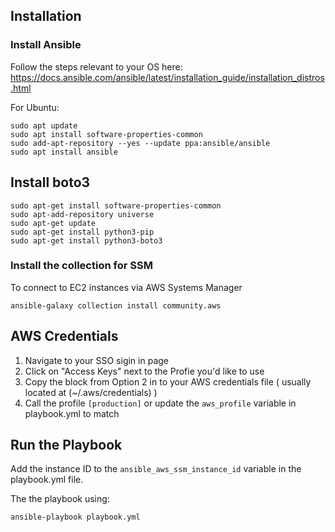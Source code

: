 

## Installation

### Install Ansible

Follow the steps relevant to your OS here: https://docs.ansible.com/ansible/latest/installation_guide/installation_distros.html

For Ubuntu:

```
sudo apt update
sudo apt install software-properties-common
sudo add-apt-repository --yes --update ppa:ansible/ansible
sudo apt install ansible
```

## Install boto3

```
sudo apt-get install software-properties-common
sudo apt-add-repository universe
sudo apt-get update
sudo apt-get install python3-pip
sudo apt-get install python3-boto3
```

### Install the collection for SSM

To connect to EC2 instances via AWS Systems Manager

```
ansible-galaxy collection install community.aws
```

## AWS Credentials

1. Navigate to your SSO sigin in page
2. Click on "Access Keys" next to the Profie you'd like to use
3. Copy the block from Option 2 in to your AWS credentials file ( usually located at (~/.aws/credentials) )
4. Call the profile `[production]` or update the `aws_profile` variable in playbook.yml to match

## Run the Playbook

Add the instance ID to the `ansible_aws_ssm_instance_id` variable in the playbook.yml file.

The the playbook using:


```
ansible-playbook playbook.yml
```